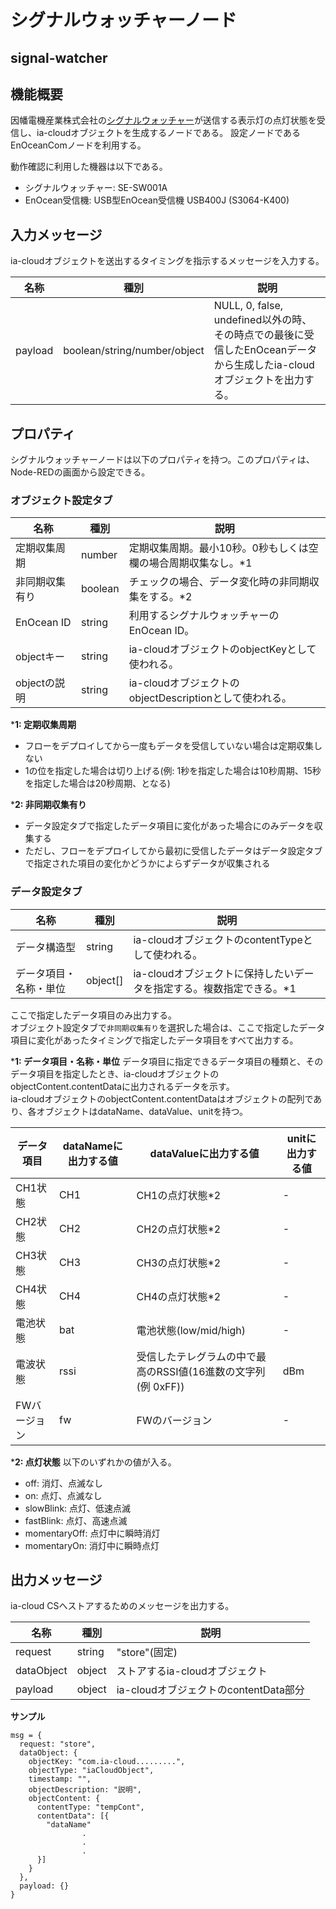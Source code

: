# シグナルウォッチャーノード

## signal-watcher

## 機能概要

因幡電機産業株式会社の[シグナルウォッチャー](https://www.inaba.co.jp/ourbusiness/industrial/original/signalwatcher/)が送信する表示灯の点灯状態を受信し、ia-cloudオブジェクトを生成するノードである。
設定ノードであるEnOceanComノードを利用する。

動作確認に利用した機器は以下である。

* シグナルウォッチャー: SE-SW001A
* EnOcean受信機: USB型EnOcean受信機  USB400J (S3064-K400)

## 入力メッセージ

ia-cloudオブジェクトを送出するタイミングを指示するメッセージを入力する。

| 名称 | 種別 | 説明 |
| --- | --- | --- |
| payload | boolean/string/number/object | NULL, 0, false, undefined以外の時、その時点での最後に受信したEnOceanデータから生成したia-cloudオブジェクトを出力する。 |

## プロパティ

シグナルウォッチャーノードは以下のプロパティを持つ。このプロパティは、Node-REDの画面から設定できる。

### オブジェクト設定タブ

| 名称 | 種別 | 説明 |
| --- | --- | --- |
| 定期収集周期 | number | 定期収集周期。最小10秒。0秒もしくは空欄の場合周期収集なし。*1 |　
| 非同期収集有り | boolean | チェックの場合、データ変化時の非同期収集をする。*2 |　
| EnOcean ID | string | 利用するシグナルウォッチャーのEnOcean ID。 |
| objectキー | string | ia-cloudオブジェクトのobjectKeyとして使われる。 |
| objectの説明 | string | ia-cloudオブジェクトのobjectDescriptionとして使われる。 |

***1: 定期収集周期**

* フローをデプロイしてから一度もデータを受信していない場合は定期収集しない
* 1の位を指定した場合は切り上げる(例: 1秒を指定した場合は10秒周期、15秒を指定した場合は20秒周期、となる)

***2: 非同期収集有り**

* データ設定タブで指定したデータ項目に変化があった場合にのみデータを収集する
* ただし、フローをデプロイしてから最初に受信したデータはデータ設定タブで指定された項目の変化かどうかによらずデータが収集される

### データ設定タブ

|名称　| 種別 | 説明 |
| --- | --- | --- |
| データ構造型 | string | ia-cloudオブジェクトのcontentTypeとして使われる。 |
| データ項目・名称・単位 | object[] | ia-cloudオブジェクトに保持したいデータを指定する。複数指定できる。*1 |

ここで指定したデータ項目のみ出力する。  
オブジェクト設定タブで`非同期収集有り`を選択した場合は、ここで指定したデータ項目に変化があったタイミングで指定したデータ項目をすべて出力する。

***1: データ項目・名称・単位**
データ項目に指定できるデータ項目の種類と、そのデータ項目を指定したとき、ia-cloudオブジェクトのobjectContent.contentDataに出力されるデータを示す。  
ia-cloudオブジェクトのobjectContent.contentDataはオブジェクトの配列であり、各オブジェクトはdataName、dataValue、unitを持つ。

| データ項目 | dataNameに出力する値 | dataValueに出力する値 | unitに出力する値 |
| --- | --- | --- | --- |
| CH1状態 | CH1 | CH1の点灯状態*2 | - |
| CH2状態 | CH2 | CH2の点灯状態*2 | - |
| CH3状態 | CH3 | CH3の点灯状態*2 | - |
| CH4状態 | CH4 | CH4の点灯状態*2 | - |
| 電池状態 | bat | 電池状態(low/mid/high) | - |
| 電波状態 | rssi | 受信したテレグラムの中で最高のRSSI値(16進数の文字列(例  0xFF)) | dBm |
| FWバージョン | fw | FWのバージョン | - |

***2: 点灯状態**
以下のいずれかの値が入る。
* off: 消灯、点滅なし
* on: 点灯、点滅なし
* slowBlink: 点灯、低速点滅
* fastBlink: 点灯、高速点滅
* momentaryOff: 点灯中に瞬時消灯
* momentaryOn: 消灯中に瞬時点灯

## 出力メッセージ

ia-cloud CSへストアするためのメッセージを出力する。

| 名称 | 種別 | 説明 |
| --- | --- | --- |
| request | string | "store"(固定) |
| dataObject | object | ストアするia-cloudオブジェクト |
| payload | object | ia-cloudオブジェクトのcontentData部分 |

**サンプル**

```
msg = {
  request: "store",
  dataObject: {
    objectKey: "com.ia-cloud.........",
    objectType: "iaCloudObject",
    timestamp: "",
    objectDescription: "説明",
    objectContent: {
      contentType: "tempCont",
      contentData": [{
        "dataName"
                .
                .
                .
      }]
    }
  },
  payload: {}
}
```
